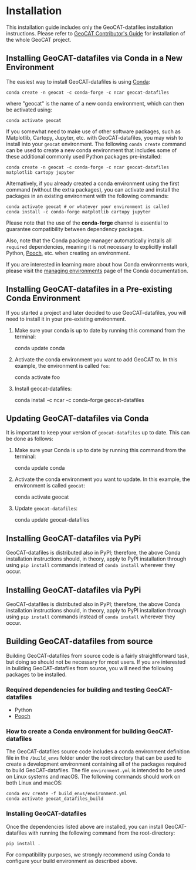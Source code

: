 # Installation

This installation guide includes only the GeoCAT-datafiles installation instructions. 
Please refer to [GeoCAT Contributor's Guide](https://geocat.ucar.edu/pages/contributing.html) for installation of 
the whole GeoCAT project.
  

## Installing GeoCAT-datafiles via Conda in a New Environment

The easiest way to install GeoCAT-datafiles is using [Conda](http://conda.pydata.org/docs/):

    conda create -n geocat -c conda-forge -c ncar geocat-datafiles

where "geocat" is the name of a new conda environment, which can then be
activated using:

    conda activate geocat

If you somewhat need to make use of other software packages, such as Matplotlib, Cartopy, Jupyter, etc. with
GeoCAT-datafiles, you may wish to install into your `geocat` environment. The following `conda create` command can be
used to create a new conda environment that includes some of these additional commonly used Python packages pre-installed:

    conda create -n geocat -c conda-forge -c ncar geocat-datafiles matplotlib cartopy jupyter

Alternatively, if you already created a conda environment using the first command (without the extra packages),
you can activate and install the packages in an existing environment with the following commands:

    conda activate geocat # or whatever your environment is called
    conda install -c conda-forge matplotlib cartopy jupyter

Please note that the use of the **conda-forge** channel is essential to guarantee
compatibility between dependency packages.

Also, note that the Conda package manager automatically installs all `required`
dependencies, meaning it is not necessary to explicitly install Python, [Pooch](https://pypi.org/project/pooch/),
etc. when creating an environment.

If you are interested in learning more about how Conda environments work, please visit 
the [managing environments](https://docs.conda.io/projects/conda/en/latest/user-guide/tasks/manage-environments.html) 
page of the Conda documentation.

## Installing GeoCAT-datafiles in a Pre-existing Conda Environment

If you started a project and later decided to use GeoCAT-datafiles, you will need to install it in your pre-existing
environment.

1.  Make sure your conda is up to date by running this command from the terminal:

    conda update conda

2.  Activate the conda environment you want to add GeoCAT to. In this example, the environment is called `foo`:

    conda activate foo

3. Install geocat-datafiles:

   conda install -c ncar -c conda-forge geocat-datafiles

## Updating GeoCAT-datafiles via Conda

It is important to keep your version of `geocat-datafiles` up to date. This can be done as follows:

1.  Make sure your Conda is up to date by running this command from the terminal:

    conda update conda

2.  Activate the conda environment you want to update. In this example, the environment is called `geocat`:

    conda activate geocat

3. Update `geocat-datafiles`:

   conda update geocat-datafiles


## Installing GeoCAT-datafiles via PyPi

GeoCAT-datafiles is distributed also in PyPI; therefore, the above Conda installation instructions should, in theory,
apply to PyPI installation through using `pip install` commands instead of `conda install` wherever they occur.

## Installing GeoCAT-datafiles via PyPi
GeoCAT-datafiles is distributed also in PyPI; therefore, the above Conda installation instructions should, in theory,
apply to PyPI installation through using `pip install` commands instead of `conda install` wherever they occur.

## Building GeoCAT-datafiles from source

Building GeoCAT-datafiles from source code is a fairly straightforward task, but
doing so should not be necessary for most users. If you `are` interested in
building GeoCAT-datafiles from source, you will need the following packages to be
installed.

### Required dependencies for building and testing GeoCAT-datafiles
- Python
- [Pooch](https://pypi.org/project/pooch/)

### How to create a Conda environment for building GeoCAT-datafiles

The GeoCAT-datafiles source code includes a conda environment definition file in
the `/build_envs` folder under the root directory that can be used to create a
development environment containing all of the packages required to build GeoCAT-datafiles.
The file `environment.yml` is intended to be used on Linux systems and macOS.
The following commands should work on both Linux and macOS:

    conda env create -f build_envs/environment.yml
    conda activate geocat_datafiles_build


### Installing GeoCAT-datafiles

Once the dependencies listed above are installed, you can install GeoCAT-datafiles
with running the following command from the root-directory:

    pip install .

For compatibility purposes, we strongly recommend using Conda to
configure your build environment as described above.
